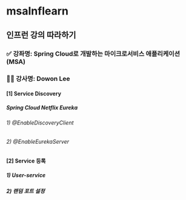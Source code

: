 # msaInflearn

## 인프런 강의 따라하기

### ✅ 강좌명: Spring Cloud로 개발하는 마이크로서비스 애플리케이션(MSA)
### 👨‍💻 강사명: Dowon Lee

#### [1] Service Discovery
##### Spring Cloud Netflix Eureka
######  1) @EnableDiscoveryClient
######  2) @EnableEurekaServer

#### [2] Service 등록
#####  1) User-service
#####  2) 랜덤 포트 설정
